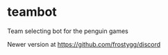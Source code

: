 # teambot
Team selecting bot for the penguin games

Newer version at https://github.com/frostygg/discord

